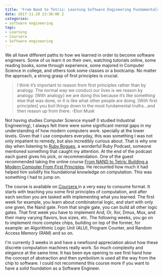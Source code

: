 ```yaml
---
title: 'From Nand to Tetris: Learning Software Engineering Fundamentals'
date: 2017-11-29 23:30:00 Z
categories:
- software engineering
tags:
- Learning
- Coursera
- Software engineering
---
```


We all have different paths to how we learned in order to become software engineers. Some of us learn it on their own, watching tutorials online, some reading books, some through experience, some majored in Computer Science in college, and others took some classes or a bootcamp. No matter the approach, a strong grasp of first principles is crucial.

> I think it’s important to reason from first principles rather than by analogy. The normal way we conduct our lives is we reason by analogy. \[With analogy\] we are doing this because it’s like something else that was done, or it is like what other people are doing. \[With first principles\] you boil things down to the most fundamental truths…and then reason up from there.
> -Elon Musk

Not having studies Computer Science myself (I studied Industrial Engineering), I always felt there were some significant mental gaps in my understanding of how modern computers work.  specially at the lower levels. Given that I use computers everyday, this was something I was not only impatient to remedy, but also incredibly curious about. That is why one day when listening to [Ruby Rogues](https://devchat.tv/ruby-rogues),  a wonderful  Ruby Podcast, someone mentioned something that caught my attention. At the end of the podcast each guest gives his pick, or recommendation. One of the guest recommended taking the online course [From NAND to Tetris: Building a Modern Computer From First Principles](http://nand2tetris.org/). He recounted how much it had helped him solidify his foundational knowledge on computation. This was something I had to jump on. 

The course is available on [Coursera ](https://www.coursera.org/learn/build-a-computer)in a very easy to consume format. It starts with teaching you some first principles of computation, and after each section you are tasked with implementing what you learned. The first week for example, you learn about combinatorial logic, and start with only one given, the Nand gate. From that single gate, you can build all other logic gates. That first week you have to implement And, Or, Xor, Dmux, Mux, and their many varying flavors, bus sizes, etc. The following weeks, you go on to implement more complex chips, building on top of the former, for example: an Algorithmic Logic Unit (ALU), Program Counter, and Random Access Memory (RAM) and so on.

I'm currently 3 weeks in and have a newfound appreciation about how these discrete computation machines really work. So much complexity and elegance at the same time. It has been eye opening to see first hand how the concept of abstraction and then symbolism is used all the way from the chip to software. I could not recommend this course more if you want to have a solid foundation as a Software Engineer.